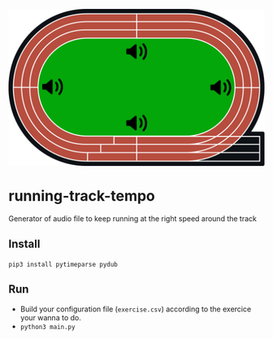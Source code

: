 ![Running track tempo](https://raw.githubusercontent.com/Toldy/running-track-tempo/master/running-track-tempo.png)

# running-track-tempo
Generator of audio file to keep running at the right speed around the track

## Install

`pip3 install pytimeparse pydub`

## Run

- Build your configuration file (`exercise.csv`) according to the exercice your wanna to do.
- `python3 main.py`
